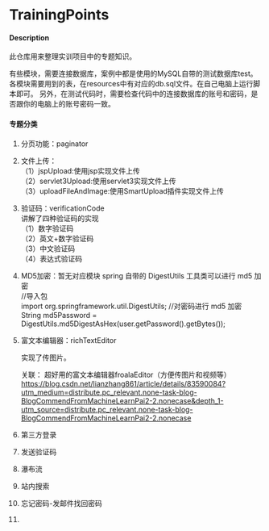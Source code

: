 # TrainingPoints

#### Description
此仓库用来整理实训项目中的专题知识。

有些模块，需要连接数据库，案例中都是使用的MySQL自带的测试数据库test。各模块需要用到的表，在resources中有对应的db.sql文件。在自己电脑上运行脚本即可。
另外，在测试代码时，需要检查代码中的连接数据库的账号和密码，是否跟你的电脑上的账号密码一致。


#### 专题分类  
1.  分页功能：paginator

2.  文件上传：  
    （1）jspUpload:使用jsp实现文件上传  
    （2）servlet3Upload:使用servlet3实现文件上传  
    （3）uploadFileAndImage:使用SmartUpload插件实现文件上传  
    
3.  验证码：verificationCode   
    讲解了四种验证码的实现    
    （1）数字验证码   
    （2）英文+数字验证码   
    （3）中文验证码   
    （4）表达式验证码   
    
4.  MD5加密：暂无对应模块
    spring 自带的 DigestUtils 工具类可以进行 md5 加密  
    //导入包  
    import org.springframework.util.DigestUtils;
    //对密码进行 md5 加密
    String md5Password = DigestUtils.md5DigestAsHex(user.getPassword().getBytes());
    
5.  富文本编辑器：richTextEditor

    实现了传图片。

    关联：
    超好用的富文本编辑器froalaEditor（方便传图片和视频等）
    https://blog.csdn.net/lianzhang861/article/details/83590084?utm_medium=distribute.pc_relevant.none-task-blog-BlogCommendFromMachineLearnPai2-2.nonecase&depth_1-utm_source=distribute.pc_relevant.none-task-blog-BlogCommendFromMachineLearnPai2-2.nonecase

6.  第三方登录
7.  发送验证码
8.  瀑布流
9.  站内搜索
10. 忘记密码-发邮件找回密码
11. 